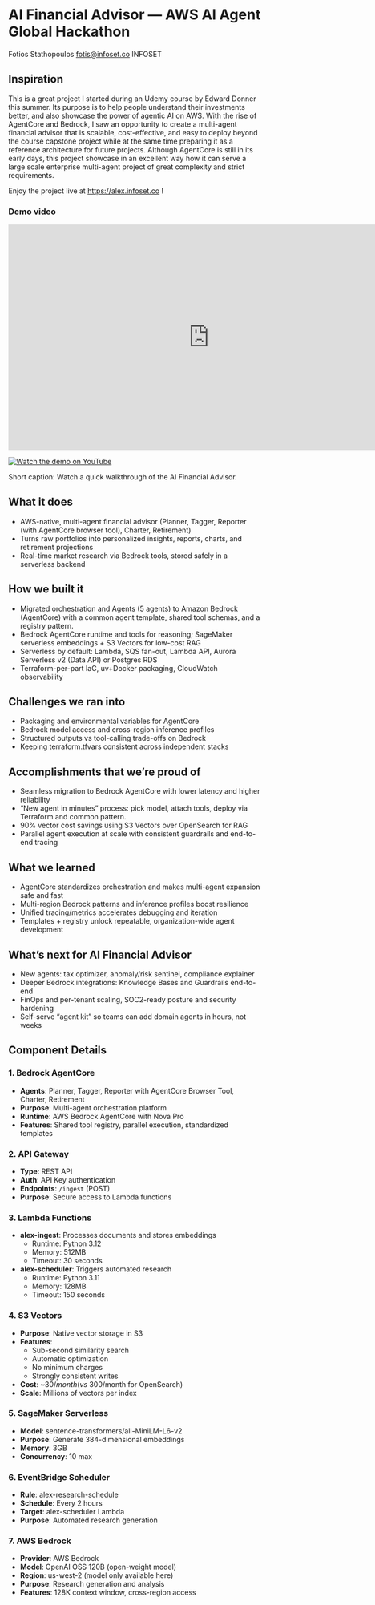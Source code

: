 # AI Financial Advisor — AWS AI Agent Global Hackathon

Fotios Stathopoulos 
fotis@infoset.co
INFOSET


## Inspiration

 This is a great project  I started during an Udemy course by Edward Donner this summer. Its purpose is to help people understand their investments better, and also showcase the power of agentic AI on AWS. With the rise of AgentCore and Bedrock, I saw an opportunity to create a multi-agent financial advisor that is scalable, cost-effective, and easy to deploy beyond the course capstone project while at the same time preparing it as a reference architecture for future projects. Although AgentCore is still in its early days, this project showcase in an excellent way how it can serve a large scale enterprise multi-agent project of great complexity and strict requirements.

 Enjoy the project live at https://alex.infoset.co !

### Demo video

<p align="center">
  <iframe width="800" height="450" src="https://www.youtube.com/embed/myFsLpnXG1Q" title="AI Financial Advisor demo" frameborder="0" allow="accelerometer; autoplay; clipboard-write; encrypted-media; gyroscope; picture-in-picture; web-share" allowfullscreen></iframe>
</p>

<!-- GitHub-friendly fallback -->
[![Watch the demo on YouTube](https://img.youtube.com/vi/myFsLpnXG1Q/hqdefault.jpg)](https://youtu.be/myFsLpnXG1Q)

Short caption: Watch a quick walkthrough of the AI Financial Advisor.

## What it does
- AWS-native, multi-agent financial advisor (Planner, Tagger, Reporter (with AgentCore browser tool), Charter, Retirement)
- Turns raw portfolios into personalized insights, reports, charts, and retirement projections
- Real-time market research via Bedrock tools, stored safely in a serverless backend

## How we built it
- Migrated orchestration and Agents (5 agents) to Amazon Bedrock (AgentCore) with a common agent template, shared tool schemas, and a registry pattern.
- Bedrock AgentCore runtime and tools for reasoning; SageMaker serverless embeddings + S3 Vectors for low-cost RAG
- Serverless by default: Lambda, SQS fan-out, Lambda API, Aurora Serverless v2 (Data API) or Postgres RDS
- Terraform-per-part IaC, uv+Docker packaging, CloudWatch observability

## Challenges we ran into
- Packaging and environmental variables for AgentCore
- Bedrock model access and cross-region inference profiles
- Structured outputs vs tool-calling trade-offs on Bedrock
- Keeping terraform.tfvars consistent across independent stacks

## Accomplishments that we’re proud of
- Seamless migration to Bedrock AgentCore with lower latency and higher reliability
- “New agent in minutes” process: pick model, attach tools, deploy via Terraform and common pattern.
- 90% vector cost savings using S3 Vectors over OpenSearch for RAG
- Parallel agent execution at scale with consistent guardrails and end-to-end tracing

## What we learned
- AgentCore standardizes orchestration and makes multi-agent expansion safe and fast
- Multi-region Bedrock patterns and inference profiles boost resilience
- Unified tracing/metrics accelerates debugging and iteration
- Templates + registry unlock repeatable, organization-wide agent development

## What’s next for AI Financial Advisor
- New agents: tax optimizer, anomaly/risk sentinel, compliance explainer
- Deeper Bedrock integrations: Knowledge Bases and Guardrails end-to-end
- FinOps and per-tenant scaling, SOC2-ready posture and security hardening
- Self-serve “agent kit” so teams can add domain agents in hours, not weeks

## Component Details

### 1. **Bedrock AgentCore**
- **Agents**: Planner, Tagger, Reporter with AgentCore Browser Tool, Charter, Retirement
- **Purpose**: Multi-agent orchestration platform
- **Runtime**: AWS Bedrock AgentCore with Nova Pro
- **Features**: Shared tool registry, parallel execution, standardized templates

### 2. **API Gateway**
- **Type**: REST API
- **Auth**: API Key authentication
- **Endpoints**: `/ingest` (POST)
- **Purpose**: Secure access to Lambda functions

### 3. **Lambda Functions**
- **alex-ingest**: Processes documents and stores embeddings
  - Runtime: Python 3.12
  - Memory: 512MB
  - Timeout: 30 seconds
- **alex-scheduler**: Triggers automated research
  - Runtime: Python 3.11
  - Memory: 128MB
  - Timeout: 150 seconds

### 4. **S3 Vectors** 
- **Purpose**: Native vector storage in S3
- **Features**: 
  - Sub-second similarity search
  - Automatic optimization
  - No minimum charges
  - Strongly consistent writes
- **Cost**: ~$30/month (vs ~$300/month for OpenSearch)
- **Scale**: Millions of vectors per index


### 5. **SageMaker Serverless**
- **Model**: sentence-transformers/all-MiniLM-L6-v2
- **Purpose**: Generate 384-dimensional embeddings
- **Memory**: 3GB
- **Concurrency**: 10 max

### 6. **EventBridge Scheduler**
- **Rule**: alex-research-schedule
- **Schedule**: Every 2 hours
- **Target**: alex-scheduler Lambda
- **Purpose**: Automated research generation

### 7. **AWS Bedrock**
- **Provider**: AWS Bedrock
- **Model**: OpenAI OSS 120B (open-weight model)
- **Region**: us-west-2 (model only available here)
- **Purpose**: Research generation and analysis
- **Features**: 128K context window, cross-region access
